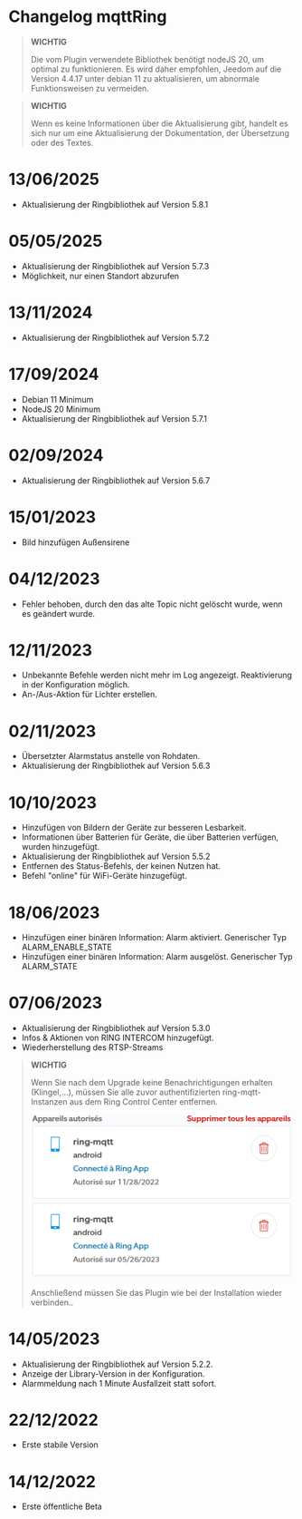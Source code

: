 # Changelog mqttRing

>**WICHTIG**
>
>Die vom Plugin verwendete Bibliothek benötigt nodeJS 20, um optimal zu funktionieren.
>Es wird daher empfohlen, Jeedom auf die Version 4.4.17 unter debian 11 zu aktualisieren, um abnormale Funktionsweisen zu vermeiden.

>**WICHTIG**
>
>Wenn es keine Informationen über die Aktualisierung gibt, handelt es sich nur um eine Aktualisierung der Dokumentation, der Übersetzung oder des Textes.

# 13/06/2025
- Aktualisierung der Ringbibliothek auf Version 5.8.1

# 05/05/2025
- Aktualisierung der Ringbibliothek auf Version 5.7.3
- Möglichkeit, nur einen Standort abzurufen

# 13/11/2024
- Aktualisierung der Ringbibliothek auf Version 5.7.2

# 17/09/2024
- Debian 11 Minimum
- NodeJS 20 Minimum
- Aktualisierung der Ringbibliothek auf Version 5.7.1

# 02/09/2024
- Aktualisierung der Ringbibliothek auf Version 5.6.7

# 15/01/2023
- Bild hinzufügen Außensirene

# 04/12/2023
- Fehler behoben, durch den das alte Topic nicht gelöscht wurde, wenn es geändert wurde.

# 12/11/2023
- Unbekannte Befehle werden nicht mehr im Log angezeigt. Reaktivierung in der Konfiguration möglich.
- An-/Aus-Aktion für Lichter erstellen.

# 02/11/2023
- Übersetzter Alarmstatus anstelle von Rohdaten.
- Aktualisierung der Ringbibliothek auf Version 5.6.3

# 10/10/2023
- Hinzufügen von Bildern der Geräte zur besseren Lesbarkeit.
- Informationen über Batterien für Geräte, die über Batterien verfügen, wurden hinzugefügt.
- Aktualisierung der Ringbibliothek auf Version 5.5.2
- Entfernen des Status-Befehls, der keinen Nutzen hat.
- Befehl "online" für WiFi-Geräte hinzugefügt.

# 18/06/2023
- Hinzufügen einer binären Information: Alarm aktiviert. Generischer Typ ALARM_ENABLE_STATE
- Hinzufügen einer binären Information: Alarm ausgelöst. Generischer Typ ALARM_STATE

# 07/06/2023
- Aktualisierung der Ringbibliothek auf Version 5.3.0
- Infos & Aktionen von RING INTERCOM hinzugefügt.
- Wiederherstellung des RTSP-Streams

>**WICHTIG**
>
>Wenn Sie nach dem Upgrade keine Benachrichtigungen erhalten (Klingel,...),
>müssen Sie alle zuvor authentifizierten ring-mqtt-Instanzen aus dem Ring Control Center entfernen.
>
>![RingControlCenter](../images/retrait_appareils.png)
>
>Anschließend müssen Sie das Plugin wie bei der Installation wieder verbinden..

# 14/05/2023
- Aktualisierung der Ringbibliothek auf Version 5.2.2.
- Anzeige der Library-Version in der Konfiguration.
- Alarmmeldung nach 1 Minute Ausfallzeit statt sofort.

# 22/12/2022
- Erste stabile Version

# 14/12/2022
- Erste öffentliche Beta
